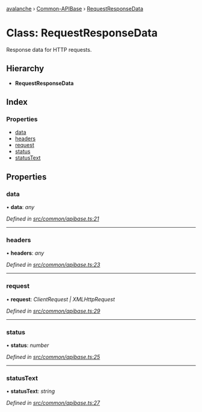 [avalanche](../README.md) › [Common-APIBase](../modules/common_apibase.md) › [RequestResponseData](common_apibase.requestresponsedata.md)

# Class: RequestResponseData

Response data for HTTP requests.

## Hierarchy

* **RequestResponseData**

## Index

### Properties

* [data](common_apibase.requestresponsedata.md#data)
* [headers](common_apibase.requestresponsedata.md#headers)
* [request](common_apibase.requestresponsedata.md#request)
* [status](common_apibase.requestresponsedata.md#status)
* [statusText](common_apibase.requestresponsedata.md#statustext)

## Properties

###  data

• **data**: *any*

*Defined in [src/common/apibase.ts:21](https://github.com/ava-labs/avalanche.js/blob/a2feb77/src/common/apibase.ts#L21)*

___

###  headers

• **headers**: *any*

*Defined in [src/common/apibase.ts:23](https://github.com/ava-labs/avalanche.js/blob/a2feb77/src/common/apibase.ts#L23)*

___

###  request

• **request**: *ClientRequest | XMLHttpRequest*

*Defined in [src/common/apibase.ts:29](https://github.com/ava-labs/avalanche.js/blob/a2feb77/src/common/apibase.ts#L29)*

___

###  status

• **status**: *number*

*Defined in [src/common/apibase.ts:25](https://github.com/ava-labs/avalanche.js/blob/a2feb77/src/common/apibase.ts#L25)*

___

###  statusText

• **statusText**: *string*

*Defined in [src/common/apibase.ts:27](https://github.com/ava-labs/avalanche.js/blob/a2feb77/src/common/apibase.ts#L27)*
